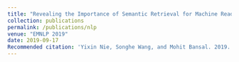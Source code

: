 ```yaml
---
title: "Revealing the Importance of Semantic Retrieval for Machine Reading at Scale"
collection: publications
permalink: /publications/nlp
venue: "EMNLP 2019"
date: 2019-09-17
Recommended citation: 'Yixin Nie, Songhe Wang, and Mohit Bansal. 2019. Revealing the importance of semantic retrieval for machine reading at scale. In Empirical Methods in Natural Language Processing (EMNLP).'
---
```

